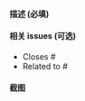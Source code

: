 <!-- 请认真填写 PR 描述 -->

#### 描述 (必填)

<!-- 请描述您提议的更改，以及原因 -->

#### 相关 issues (可选)

- Closes #<!-- 如果此 PR 将关闭该 issue，请添加 issue 编号。 -->
- Related to #<!-- 如果此 PR 与其他问题相关，请添加 issue 编号。 -->

#### 截图

<!-- 如果改动的是跟 UI 相关的，不论是 CLI 还是 WEB 都应该截图或者录屏 -->
<!-- 如果改动的是跟 Server 相关的，请保证你的终端不报错 -->

